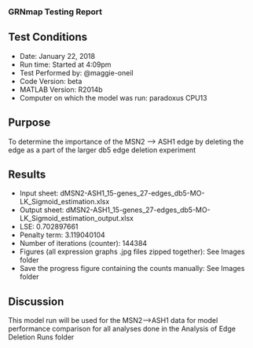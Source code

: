 ### GRNmap Testing Report
## Test Conditions

* Date: January 22, 2018
* Run time: Started at 4:09pm
* Test Performed by: @maggie-oneil
* Code Version: beta
* MATLAB Version: R2014b
* Computer on which the model was run: paradoxus CPU13

## Purpose
To determine the importance of the MSN2 --> ASH1 edge by deleting the edge as a part of the larger db5 edge deletion experiment

## Results

* Input sheet: dMSN2-ASH1_15-genes_27-edges_db5-MO-LK_Sigmoid_estimation.xlsx
* Output sheet: dMSN2-ASH1_15-genes_27-edges_db5-MO-LK_Sigmoid_estimation_output.xlsx
* LSE: 0.702897661
* Penalty term: 3.119040104
* Number of iterations (counter): 144384
* Figures (all expression graphs .jpg files zipped together): See Images folder
* Save the progress figure containing the counts manually: See Images folder

## Discussion
This model run will be used for the MSN2—>ASH1 data for model performance  comparison for all analyses done in the Analysis of Edge Deletion Runs folder
